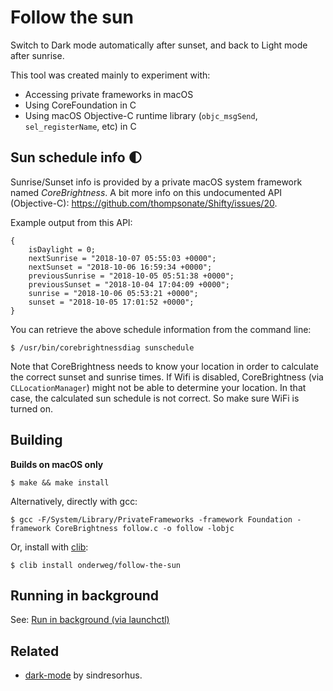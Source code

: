 # Follow the sun

Switch to Dark mode automatically after sunset, and back to Light mode after sunrise.

This tool was created mainly to experiment with:

- Accessing private frameworks in macOS
- Using CoreFoundation in C
- Using macOS Objective-C runtime library (`objc_msgSend`, `sel_registerName`, etc) in C

## Sun schedule info 🌓

Sunrise/Sunset info is provided by a private macOS system framework named *CoreBrightness*.
A bit more info on this undocumented API (Objective-C): https://github.com/thompsonate/Shifty/issues/20.

Example output from this API:

```
{
    isDaylight = 0;
    nextSunrise = "2018-10-07 05:55:03 +0000";
    nextSunset = "2018-10-06 16:59:34 +0000";
    previousSunrise = "2018-10-05 05:51:38 +0000";
    previousSunset = "2018-10-04 17:04:09 +0000";
    sunrise = "2018-10-06 05:53:21 +0000";
    sunset = "2018-10-05 17:01:52 +0000";
}
```

You can retrieve the above schedule information from the command line:

```shell
$ /usr/bin/corebrightnessdiag sunschedule
```

Note that CoreBrightness needs to know your location in order to calculate the correct sunset and sunrise times. If Wifi is disabled, CoreBrightness (via `CLLocationManager`)
might not be able to determine your location. In that case, the calculated sun schedule is not correct.
So make sure WiFi is turned on. 

## Building

**Builds on macOS only**

```
$ make && make install
```

Alternatively, directly with gcc:

```
$ gcc -F/System/Library/PrivateFrameworks -framework Foundation -framework CoreBrightness follow.c -o follow -lobjc
```

Or, install with [clib](https://github.com/clibs/clib):

```
$ clib install onderweg/follow-the-sun
```

## Running in background

See: [Run in background (via launchctl)](agent/readme.md)

## Related

- [dark-mode](https://github.com/sindresorhus/dark-mode) by sindresorhus.

